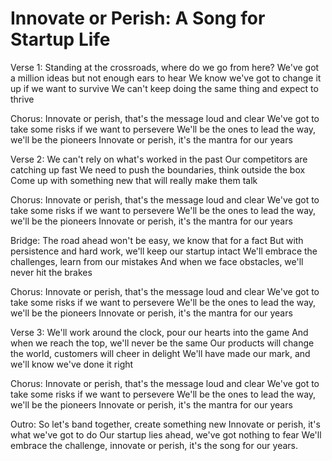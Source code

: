 # Innovate or Perish: A Song for Startup Life

Verse 1:
Standing at the crossroads, where do we go from here?
We've got a million ideas but not enough ears to hear
We know we've got to change it up if we want to survive
We can't keep doing the same thing and expect to thrive

Chorus:
Innovate or perish, that's the message loud and clear
We've got to take some risks if we want to persevere
We'll be the ones to lead the way, we'll be the pioneers
Innovate or perish, it's the mantra for our years

Verse 2:
We can't rely on what's worked in the past
Our competitors are catching up fast
We need to push the boundaries, think outside the box
Come up with something new that will really make them talk

Chorus:
Innovate or perish, that's the message loud and clear
We've got to take some risks if we want to persevere
We'll be the ones to lead the way, we'll be the pioneers
Innovate or perish, it's the mantra for our years

Bridge:
The road ahead won't be easy, we know that for a fact
But with persistence and hard work, we'll keep our startup intact
We'll embrace the challenges, learn from our mistakes
And when we face obstacles, we'll never hit the brakes

Chorus:
Innovate or perish, that's the message loud and clear
We've got to take some risks if we want to persevere
We'll be the ones to lead the way, we'll be the pioneers
Innovate or perish, it's the mantra for our years

Verse 3:
We'll work around the clock, pour our hearts into the game
And when we reach the top, we'll never be the same
Our products will change the world, customers will cheer in delight
We'll have made our mark, and we'll know we've done it right

Chorus:
Innovate or perish, that's the message loud and clear
We've got to take some risks if we want to persevere
We'll be the ones to lead the way, we'll be the pioneers
Innovate or perish, it's the mantra for our years

Outro:
So let's band together, create something new
Innovate or perish, it's what we've got to do
Our startup lies ahead, we've got nothing to fear
We'll embrace the challenge, innovate or perish, it's the song for our years.